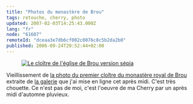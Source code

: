 ```yaml
---
title: "Photos du monastère de Brou"
tags: retouche, cherry, photo
updated: 2007-02-03T14:25:43.000Z
lang: "fr"
node: "61607"
remoteId: "dceaa3e7db6cf002c0076c8c5b2da2b0"
published: 2006-09-24T20:52:44+02:00
---
```


<figure class="object-center"><a href="/images/le-cloitre-de-l-eglise-de-brou-version-sepia.jpg"><img src="/images/330x/le-cloitre-de-l-eglise-de-brou-version-sepia.jpg" alt="Le cloître de l'église de Brou version sépia"></a></figure>

Vieillissement de [la photo du premier cloître du monastère royal de Brou](http://photos.pwet.fr/villes-et-departements/ain-01/bourg-en-bresse/le-premier-cloitre/) extraite de [la galerie](http://photos.pwet.fr/galeries/le-monastere-royal-de-brou/) que j'ai mise en ligne cet après midi. C'est très chouette. Ce n'est pas de moi, c'est l'oeuvre de ma Cherry par un après midi d'automne pluvieux.
